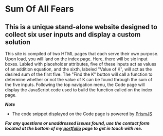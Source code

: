 # Sum Of All Fears

## This is a unique stand-alone website designed to collect six user inputs and display a custom solution

This site is compiled of two HTML pages that each serve their own purpose. Upon load, you will land on the index page. Here, there will be six input boxes. Labled with placeholder attributes, five of these inputs act as values of an addition equation, and the sixth, labeled "Value of K", will act as the desired sum of the first five. The "Find the K" button will call a function to determine whether or not the value of K can be found through the sum of the five inputs. 
Following the top navigation menu, the Code page will display the JavaScript code used to build the function called on the index page. 

***Note***
- The code snippet displayed on the Code page is powered by [PrismJS](https://prismjs.com/)

***For any questions or unaddressed issues found, use the contact form located at the bottom of my [portfolio](https://www.ejdevspot.com/) page to get in touch with me.***
